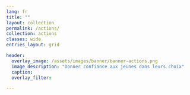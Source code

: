 ```yaml
---
lang: fr
title: ""
layout: collection
permalink: /actions/
collection: actions
classes: wide
entries_layout: grid

header:
  overlay_image: /assets/images/banner/banner-actions.png
  image_description: "Donner confiance aux jeunes dans leurs choix"
  caption: 
  overlay_filter: 

---
```


